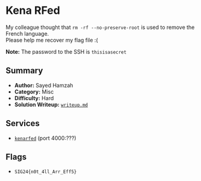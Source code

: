 # Kena RFed

My colleague thought that `rm -rf --no-preserve-root` is used to remove the French language. \
Please help me recover my flag file :(

**Note:** The password to the SSH is `thisisasecret`

## Summary
- **Author:** Sayed Hamzah
- **Category:** Misc
- **Difficulty:** Hard
- **Solution Writeup:** [`writeup.md`](./soln/writeup.md)

## Services
- [`kenarfed`](./service) (port 4000:???)

## Flags
- `SIG24{n0t_4ll_Arr_Eff5}`
